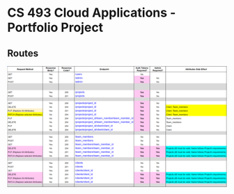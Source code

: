 # CS 493 Cloud Applications - Portfolio Project

## Routes

![routeslist-1](https://github.com/dankimjw/portfolio_api/blob/master/images/RouteList.png)
